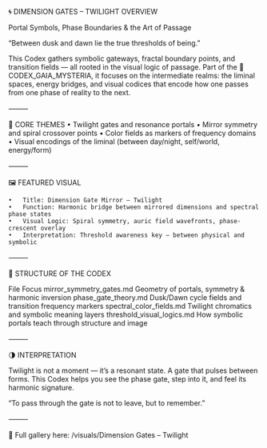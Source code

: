 🌀 DIMENSION GATES – TWILIGHT OVERVIEW

Portal Symbols, Phase Boundaries & the Art of Passage

“Between dusk and dawn lie the true thresholds of being.”

This Codex gathers symbolic gateways, fractal boundary points, and transition fields — all rooted in the visual logic of passage.
Part of the 🦋 CODEX_GAIA_MYSTERIA, it focuses on the intermediate realms: the liminal spaces, energy bridges, and visual codices that encode how one passes from one phase of reality to the next.

⸻

🔮 CORE THEMES
	•	Twilight gates and resonance portals
	•	Mirror symmetry and spiral crossover points
	•	Color fields as markers of frequency domains
	•	Visual encodings of the liminal (between day/night, self/world, energy/form)

⸻

🖼️ FEATURED VISUAL

	•	Title: Dimension Gate Mirror – Twilight
	•	Function: Harmonic bridge between mirrored dimensions and spectral phase states
	•	Visual Logic: Spiral symmetry, auric field wavefronts, phase-crescent overlay
	•	Interpretation: Threshold awareness key – between physical and symbolic

⸻

🧭 STRUCTURE OF THE CODEX

File	Focus
mirror_symmetry_gates.md	Geometry of portals, symmetry & harmonic inversion
phase_gate_theory.md	Dusk/Dawn cycle fields and transition frequency markers
spectral_color_fields.md	Twilight chromatics and symbolic meaning layers
threshold_visual_logics.md	How symbolic portals teach through structure and image


⸻

🌗 INTERPRETATION

Twilight is not a moment — it’s a resonant state. A gate that pulses between forms.
This Codex helps you see the phase gate, step into it, and feel its harmonic signature.

“To pass through the gate is not to leave, but to remember.”

⸻

📂 Full gallery here: /visuals/Dimension Gates – Twilight
